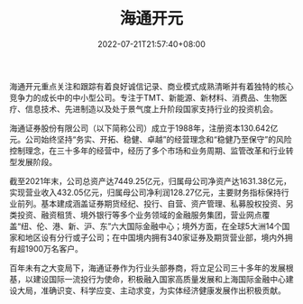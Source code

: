 ﻿---
weight: 
title: "海通开元"
description: "海通开元重点关注和跟踪有着良好诚信记录、商业模式成熟清晰并有着独特的核心竞争力的成长中的中小型公司"
date: 2022-07-21T21:57:40+08:00
lastmod: 2022-07-21T16:45:40+08:00
draft: false
authors: ["seven"]
featuredImage: "haitongkaiyuan.jpg"
link: "https://www.htsec.com/"
tags: ["投资机构","海通开元"]
categories: ["navigation"]
navigation: ["投资机构"]
lightgallery: true
toc: true
pinned: false
recommend: false
recommend1: false
---
海通开元重点关注和跟踪有着良好诚信记录、商业模式成熟清晰并有着独特的核心竞争力的成长中的中小型公司。专注于TMT、新能源、新材料、消费品、生物医疗、信息技术、先进制造以及处于景气度上升阶段国家支持行业的投资机会。

海通证券股份有限公司（以下简称公司）成立于1988年，注册资本130.642亿元。公司始终坚持“务实、开拓、稳健、卓越”的经营理念和“稳健乃至保守”的风险控制理念，在三十多年的经营中，经历了多个市场和业务周期、监管改革和行业转型发展阶段。

截至2021年末，公司总资产达7449.25亿元，归属母公司净资产达1631.38亿元，实现营业收入432.05亿元，归属母公司净利润128.27亿元，主要财务指标保持行业前列。基本建成涵盖证券期货经纪、投行、自营、资产管理、私募股权投资、另类投资、融资租赁、境外银行等多个业务领域的金融服务集团，营业网点覆盖“纽、伦、港、新、沪、东”六大国际金融中心；境外方面，在全球5大洲14个国家和地区设有分行或子公司；在中国境内拥有340家证券及期货营业部，境内外拥有超1900万名客户。

百年未有之大变局下，海通证券作为行业头部券商，将立足公司三十多年的发展根基，以建设国际一流投行为使命，积极融入国家高质量发展和上海国际金融中心建设大局，准确识变、科学应变、主动求变，为实体经济健康发展作出积极贡献。